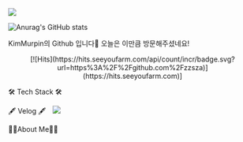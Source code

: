 
<img src="https://capsule-render.vercel.app/api?type=wave&color=auto&height=300&section=header&text=Murpint's&20GitHub&fontSize=90" />

![Anurag's GitHub stats](https://github-readme-stats.vercel.app/api?username=daepan&show_icons=true&theme=radical)


KimMurpin의 Github 입니다👋
오늘은 이만큼 방문해주셨네요!
  <div align=center>
    [![Hits](https://hits.seeyoufarm.com/api/count/incr/badge.svg?url=https%3A%2F%2Fgithub.com%2Fzzsza)](https://hits.seeyoufarm.com)]
  </div>

🛠 Tech Stack 🛠
   
   
🖋 Velog 🖋
<a href="https://velog.io/@muman_kim">
    <img 
        src="http://img.shields.io/badge/-222222?style=flat&logo=Vector Logo Zone&link=https://velog.io/@muman_kim"
        style="height : auto; margin-left : 10px; margin-right : 10px;"/>
</a>


🙋‍♂️About Me🙋‍♂️
